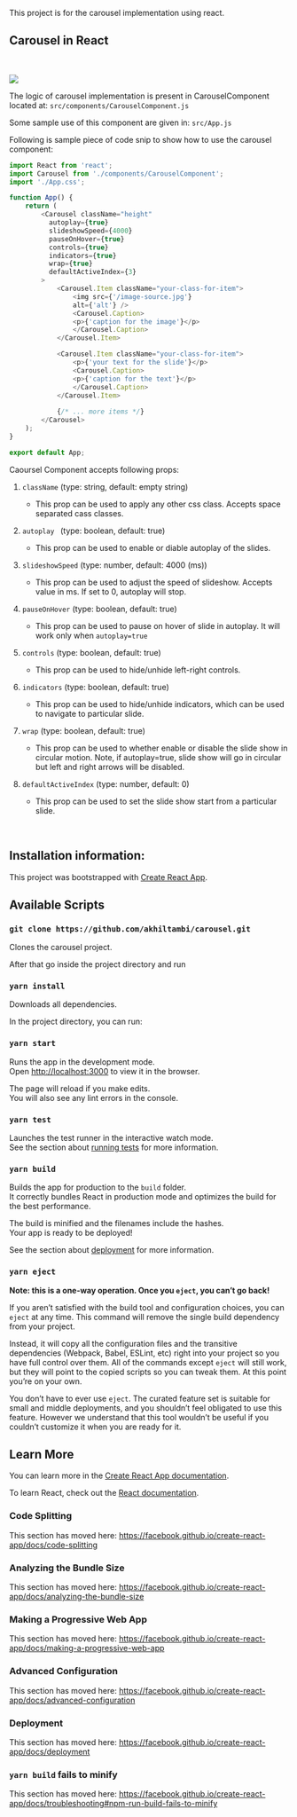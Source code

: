This project is for the carousel implementation using react.

## Carousel in React
<br />

![](recording_2.gif)


The logic of carousel implementation is present in CarouselComponent located at:
``src/components/CarouselComponent.js``

Some sample use of this component are given in: 
``src/App.js``

Following is sample piece of code snip to show how to use the carousel component:

```javascript
import React from 'react';
import Carousel from './components/CarouselComponent';
import './App.css';

function App() {
    return (
        <Carousel className="height"
          autoplay={true}
          slideshowSpeed={4000}
          pauseOnHover={true}
          controls={true}
          indicators={true}
          wrap={true}
          defaultActiveIndex={3}
        >
            <Carousel.Item className="your-class-for-item">
                <img src={'/image-source.jpg'}
                alt={'alt'} />
                <Carousel.Caption>
                <p>{'caption for the image'}</p>
                </Carousel.Caption>
            </Carousel.Item>

            <Carousel.Item className="your-class-for-item">
                <p>{'your text for the slide'}</p>
                <Carousel.Caption>
                <p>{'caption for the text'}</p>
                </Carousel.Caption>
            </Carousel.Item>
            
            {/* ... more items */}
        </Carousel>
    );
}

export default App;
```

Caoursel Component accepts following props:

1) ``className`` (type: string, default: empty string) 
    - This prop can be used to apply any other css class. Accepts space separated cass classes.

2) ``autoplay `` (type: boolean, default: true)
    - This prop can be used to enable or diable autoplay of the slides.

3) ``slideshowSpeed`` (type: number, default: 4000 (ms))
    - This prop can be used to adjust the speed of slideshow. Accepts value in ms. If set to 0, autoplay will stop.

4) ``pauseOnHover`` (type: boolean, default: true)
    - This prop can be used to pause on hover of slide in autoplay. It will work only when ``autoplay=true``

5) ``controls`` (type: boolean, default: true)  
    - This prop can be used to hide/unhide left-right controls.

6) ``indicators`` (type: boolean, default: true)  
    - This prop can be used to hide/unhide indicators, which can be used to navigate to particular slide.

7) ``wrap`` (type: boolean, default: true)
    - This prop can be used to whether enable or disable the slide show in circular motion. Note, if autoplay=true, slide show will go in circular but left and right arrows will be disabled.

8) ``defaultActiveIndex`` (type: number, default: 0)
    - This prop can be used to set the slide show start from a particular slide.
<br />


## Installation information:

This project was bootstrapped with [Create React App](https://github.com/facebook/create-react-app).

## Available Scripts


### `git clone https://github.com/akhiltambi/carousel.git`

Clones the carousel project. 

After that go inside the project directory and run

### `yarn install`

Downloads all dependencies.

In the project directory, you can run:

### `yarn start`

Runs the app in the development mode.<br />
Open [http://localhost:3000](http://localhost:3000) to view it in the browser.

The page will reload if you make edits.<br />
You will also see any lint errors in the console.

### `yarn test`

Launches the test runner in the interactive watch mode.<br />
See the section about [running tests](https://facebook.github.io/create-react-app/docs/running-tests) for more information.

### `yarn build`

Builds the app for production to the `build` folder.<br />
It correctly bundles React in production mode and optimizes the build for the best performance.

The build is minified and the filenames include the hashes.<br />
Your app is ready to be deployed!

See the section about [deployment](https://facebook.github.io/create-react-app/docs/deployment) for more information.

### `yarn eject`

**Note: this is a one-way operation. Once you `eject`, you can’t go back!**

If you aren’t satisfied with the build tool and configuration choices, you can `eject` at any time. This command will remove the single build dependency from your project.

Instead, it will copy all the configuration files and the transitive dependencies (Webpack, Babel, ESLint, etc) right into your project so you have full control over them. All of the commands except `eject` will still work, but they will point to the copied scripts so you can tweak them. At this point you’re on your own.

You don’t have to ever use `eject`. The curated feature set is suitable for small and middle deployments, and you shouldn’t feel obligated to use this feature. However we understand that this tool wouldn’t be useful if you couldn’t customize it when you are ready for it.

## Learn More

You can learn more in the [Create React App documentation](https://facebook.github.io/create-react-app/docs/getting-started).

To learn React, check out the [React documentation](https://reactjs.org/).

### Code Splitting

This section has moved here: https://facebook.github.io/create-react-app/docs/code-splitting

### Analyzing the Bundle Size

This section has moved here: https://facebook.github.io/create-react-app/docs/analyzing-the-bundle-size

### Making a Progressive Web App

This section has moved here: https://facebook.github.io/create-react-app/docs/making-a-progressive-web-app

### Advanced Configuration

This section has moved here: https://facebook.github.io/create-react-app/docs/advanced-configuration

### Deployment

This section has moved here: https://facebook.github.io/create-react-app/docs/deployment

### `yarn build` fails to minify

This section has moved here: https://facebook.github.io/create-react-app/docs/troubleshooting#npm-run-build-fails-to-minify
